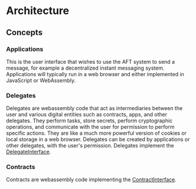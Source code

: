 # Architecture

## Concepts


### Applications

This is the user interface that wishes to use the AFT system to send a message,
for example a decentralized instant messaging system. Applications will
typically run in a web browser and either implemented in JavaScript or
WebAssembly.

### Delegates

Delegates are webassembly code that act as intermediaries between the user and
various digital entities such as contracts, apps, and other delegates. They
perform tasks, store secrets, perform cryptographic operations, and communicate
with the user for permission to perform specific actions. They are like a much
more powerful version of cookies or local storage in a web browser. Delegates
can be created by applications or other delegates, with the user's permission.
Delegates implement the
[DelegateInterface](https://github.com/freenet/locutus/blob/f1c8075e173f171c17ffa8d08803b2c9aea4ddf3/crates/locutus-stdlib/src/component_interface.rs#L121).


### Contracts

Contracts are webassembly code implementing the
[ContractInterface](https://github.com/freenet/locutus/blob/f1c8075e173f171c17ffa8d08803b2c9aea4ddf3/modules/antiflood-tokens/contracts/token-allocation-record/src/lib.rs#L10).
